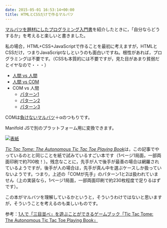 ```yaml
---
date: 2015-05-01 16:53:14+00:00
title: HTMLとCSSだけで作るマルバツ
---
```


[マルバツを題材にしたプログラミング入門書](/2015/04/30/introduction-to-programs-that-change-the-worldview/)を紹介したときに，「自分ならどうするか」を考えると楽しいと書きました。

私の場合，HTML+CSS+JavaScriptで作ることを最初に考えますが，HTMLとCSSだけ，つまりJavaScriptなしというのも面白いですね。根性があれば，プログラミングは不要です。（CSSも本質的には不要ですが，見た目があまり貧弱だとイヤなので・・・）

<ul>
  <li><a href='/tictactoe/static/board/1.html'>人間 vs 人間</a></li>
  <li><a href='/tictactoe/static/play/1.html'>人間 vs COM</a></li>
  <li>COM vs 人間
    <ul>
      <li><a href='/tictactoe/static/play1/1.html'>パターン1</a></li>
      <li><a href='/tictactoe/static/play2/1.html'>パターン2</a></li>
      <li><a href='/tictactoe/static/play3/1.html'>パターン3</a></li>
    </ul>
  </li>
</ul>

COMは[負けないマルバツ](/2008/05/02/neverlose-tictactor/)＋αのつもりです。

Manifold JSで別のプラットフォーム用に変換できます。

[![表紙](https://images-fe.ssl-images-amazon.com/images/P/1594746877.09.jpg)](https://www.amazon.co.jp/dp/1594746877/)

[_Tic Tac Tome: The Autonomous Tic Tac Toe Playing Book_](https://www.amazon.co.jp/dp/1594746877/)は，この記事でやっているのとと同じことを紙で試みているすごい本です（1ページ1局面，一部両面印刷で約700枚！）。残念なことに，先手が人で後手が最善の場合は網羅されているようですが，後手が人の場合は，先手が真ん中を選ぶケースしか扱っていないようです。つまり，上述の「COMが先手」のパターン1と2は扱われていません（上の実装なら，1ページ1局面，一部両面印刷で約230枚程度で足りるはずです）。

この本がマルバツを理解しているかというと，そういうわけではないと思いますが，そういうことを考えるのも楽しいものです。

参考：[1人で「三目並べ」を遊ぶことができるゲームブック「Tic Tac Tome: The Autonomous Tic Tac Toe Playing Book」](https://dailynewsagency.com/2014/06/18/a-book-that-plays-tic-u8j/)
